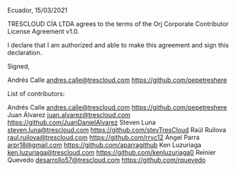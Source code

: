 Ecuador, 15/03/2021

TRESCLOUD CÍA LTDA agrees to the terms of the Orj Corporate Contributor License
Agreement v1.0.

I declare that I am authorized and able to make this agreement and sign this
declaration.

Signed,

Andrés Calle andres.calle@trescloud.com https://github.com/pepetreshere

List of contributors:

Andrés Calle andres.calle@trescloud.com https://github.com/pepetreshere
Juan Álvarez juan.alvarez@trescloud.com https://github.com/JuanDanielAlvarez
Steven Luna steven.luna@trescloud.com https://github.com/stevTresCloud
Raúl Ruilova raul.ruilova@trescloud.com https://github.com/rrvc12
Angel Parra arpr18@gmail.com https://github.com/aparragithub
Ken Luzuriaga ken.luzuriaga@trescloud.com https://github.com/kenluzuriaga0
Reinier Quevedo desarrollo57@trescloud.com https://github.com/rquevedo
